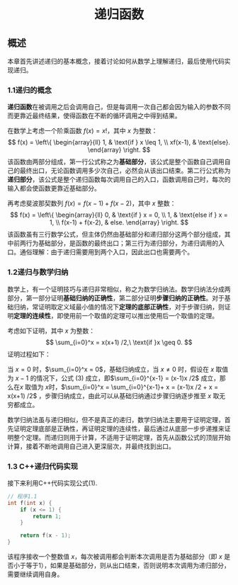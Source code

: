 <h1 align="center">递归函数</h1>

## 概述

本章首先讲述递归的基本概念，接着讨论如何从数学上理解递归，最后使用代码实现递归。

### 1.1递归的概念

**递归函数**在被调用之后会调用自己，但是每调用一次自己都会因为输入的参数不同而更靠近最终结果，使得函数在不断的循环调用之中得到结果。

在数学上考虑一个阶乘函数 $f(x) = x!$，其中 $x$ 为整数：
$$
f(x) = \left\{
\begin{array}{ll}
    1, & \text{if } x \leq 1, \\
    xf(x-1),  & \text{else}.
\end{array}
\right.
$$
该函数由两部分组成，第一行公式称之为**基础部分**，该公式是整个函数自己调用自己的最终出口，无论函数调用多少次自己，必然会从该出口结束。第二行公式称为**递归部分**，该公式是整个递归函数每次调用自己的入口，函数调用自己时，每次的输入都会使函数更靠近基础部分。

再考虑斐波那契数列 $f(x) = f(x-1) + f(x-2)$，其中 $x$ 整数：
$$
f(x) = \left\{
\begin{array}{ll}
0, & \text{if } x = 0, \\
1, & \text{else if } x = 1, \\
f(x-1) + f(x-2), & else.
\end{array}
\right.
$$
该函数虽有三行数学公式，但主体仍然由基础部分和递归部分这两个部分组成，其中前两行为基础部分，是函数的最终出口；第三行为递归部分，为递归调用的入口。通俗理解：由于递归需要用到两个入口，因此出口也需要两个。

### 1.2递归与数学归纳

数学上，有一个证明技巧与递归非常相似，称之为数学归纳法。数学归纳法分成两部分，第一部分证明**基础归纳的正确性**，第二部分证明**步骤归纳的正确性**。对于基础归纳，常证明取定义域最小值的情况下**定理的底部正确性**，对于步骤归纳，则证明**定理的连续性**，即使用前一个取值的定理可以推出使用后一个取值的定理。

考虑如下证明，其中 $x$ 为整数：
$$
\sum_{i=0}^x = x(x+1) /2,\ \text{if }x \geq 0.
$$
证明过程如下：

当 $x = 0$ 时，$\sum_{i=0}^x = 0$，基础归纳成立，当 $x \neq 0$ 时，假设在 $x$ 取值为 $x-1$ 的情况下，公式 $(3)$ 成立，即$\sum_{i=0}^{x-1} = (x-1)x /2$ 成立，那么在$x$ 取值为 $x$时，$\sum_{i=0}^x = \sum_{i=0}^{x-1}+ x = (x-1)x /2 + x = x(x+1) /2$ ，步骤归纳成立，由此可以从基础归纳通过步骤归纳逐步推至 $x$ 取无穷都成立。

数学归纳法虽与递归相似，但不是真正的递归，数学归纳法主要用于证明定理，首先证明定理底部是正确性，再证明定理的连续性，最后通过从底部一步步递推来证明整个定理。而递归则用于计算，不适用于证明定理，首先从函数公式的顶层开始计算，接着不断地调用自己进入更深层次，并最终找到出口。

### 1.3 C++递归代码实现

接下来利用C++代码实现公式$(1)$.

```c++
// 程序1.1
int f(int x) {
    if (x <= 1) {
        return 1;
    }

    return f(x - 1);
}
```

该程序接收一个整数值 $x$，每次被调用都会判断本次调用是否为基础部分（即 $x$ 是否小于等于1），如果是基础部分，则从出口结束，否则说明本次调用为递归部分，需要继续调用自身。

